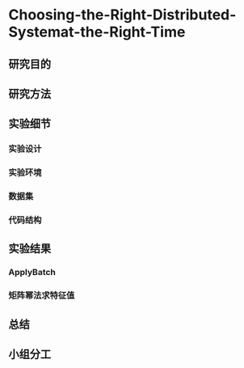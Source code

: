 # Choosing-the-Right-Distributed-Systemat-the-Right-Time

## 研究目的

## 研究方法

## 实验细节

### 实验设计

### 实验环境

### 数据集

### 代码结构

## 实验结果

### ApplyBatch

### 矩阵幂法求特征值

## 总结

## 小组分工